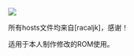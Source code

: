 ![](https://www.google.com/logos/doodles/2015/teachers-day-2015-indonesia-5421184665518080.2-hp2x.gif)


所有hosts文件均来自[racaljk]，感谢！



适用于本人制作修改的ROM使用。
